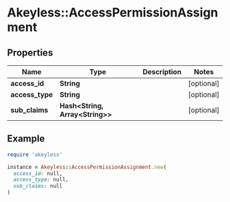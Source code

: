 # Akeyless::AccessPermissionAssignment

## Properties

| Name | Type | Description | Notes |
| ---- | ---- | ----------- | ----- |
| **access_id** | **String** |  | [optional] |
| **access_type** | **String** |  | [optional] |
| **sub_claims** | **Hash&lt;String, Array&lt;String&gt;&gt;** |  | [optional] |

## Example

```ruby
require 'akeyless'

instance = Akeyless::AccessPermissionAssignment.new(
  access_id: null,
  access_type: null,
  sub_claims: null
)
```


